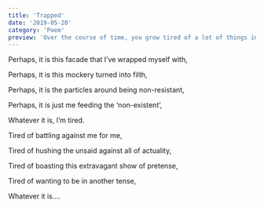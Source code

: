 ```yaml
---
title: 'Trapped'
date: '2019-05-20'
category: 'Poem'
preview: 'Over the course of time, you grow tired of a lot of things in life. You begin noticing a lot of the many lies that cushion your existence here. What do you do when you begin noticing this filth? Where do you run away to? Can you run away at all?'
---
```


Perhaps, it is this facade that I’ve wrapped myself with,

Perhaps, it is this mockery turned into filth,

Perhaps, it is the particles around being non-resistant,

Perhaps, it is just me feeding the ‘non-existent’,

Whatever it is, I’m tired.

Tired of battling against me for me,

Tired of hushing the unsaid against all of actuality,

Tired of boasting this extravagant show of pretense,

Tired of wanting to be in another tense,

Whatever it is….